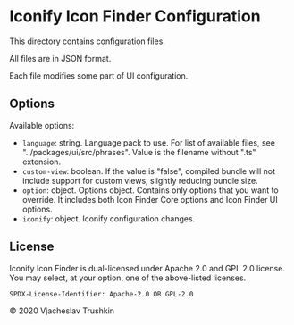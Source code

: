 # Iconify Icon Finder Configuration

This directory contains configuration files.

All files are in JSON format.

Each file modifies some part of UI configuration.

## Options

Available options:

-   `language`: string. Language pack to use. For list of available files, see "../packages/ui/src/phrases". Value is the filename without ".ts" extension.
-   `custom-view`: boolean. If the value is "false", compiled bundle will not include support for custom views, slightly reducing bundle size.
-   `option`: object. Options object. Contains only options that you want to override. It includes both Icon Finder Core options and Icon Finder UI options.
-   `iconify`: object. Iconify configuration changes.

## License

Iconify Icon Finder is dual-licensed under Apache 2.0 and GPL 2.0 license. You may select, at your option, one of the above-listed licenses.

`SPDX-License-Identifier: Apache-2.0 OR GPL-2.0`

© 2020 Vjacheslav Trushkin
